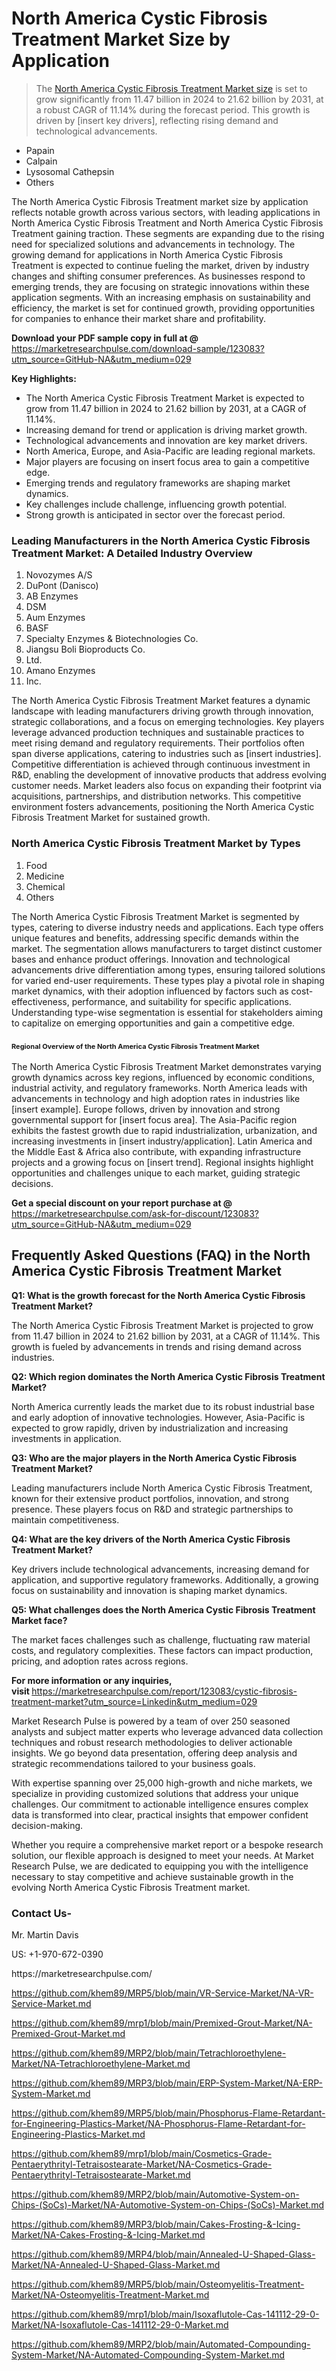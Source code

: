 <h1>North America Cystic Fibrosis Treatment Market&nbsp;Size by Application</h1><blockquote><p>The <a href="https://marketresearchpulse.com/download-sample/123083?utm_source=GitHub-NA&amp;utm_medium=029">North America Cystic Fibrosis Treatment Market size</a> is set to grow significantly from 11.47 billion in 2024 to 21.62 billion by 2031, at a robust CAGR of 11.14% during the forecast period. This growth is driven by [insert key drivers], reflecting rising demand and technological advancements.</p></blockquote><ul><li>Papain<li> Calpain<li> Lysosomal Cathepsin<li> Others</li></ul><p>The North America Cystic Fibrosis Treatment market size by application reflects notable growth across various sectors, with leading applications in North America Cystic Fibrosis Treatment and North America Cystic Fibrosis Treatment gaining traction. These segments are expanding due to the rising need for specialized solutions and advancements in technology. The growing demand for applications in North America Cystic Fibrosis Treatment is expected to continue fueling the market, driven by industry changes and shifting consumer preferences. As businesses respond to emerging trends, they are focusing on strategic innovations within these application segments. With an increasing emphasis on sustainability and efficiency, the market is set for continued growth, providing opportunities for companies to enhance their market share and profitability.</p><p><strong>Download your PDF sample copy in full at @ </strong><a href="https://marketresearchpulse.com/download-sample/123083?utm_source=GitHub-NA&amp;utm_medium=029">https://marketresearchpulse.com/download-sample/123083?utm_source=GitHub-NA&amp;utm_medium=029</a></p><p><strong>Key Highlights: </strong></p><ul><li>The North America Cystic Fibrosis Treatment Market is expected to grow from 11.47 billion in 2024 to 21.62 billion by 2031, at a CAGR of 11.14%.</li><li>Increasing demand for trend or application is driving market growth.</li><li>Technological advancements and innovation are key market drivers.</li><li>North America, Europe, and Asia-Pacific are leading regional markets.</li><li>Major players are focusing on insert focus area to gain a competitive edge.</li><li>Emerging trends and regulatory frameworks are shaping market dynamics.</li><li>Key challenges include challenge, influencing growth potential.</li><li>Strong growth is anticipated in sector over the forecast period.</li></ul><h3>Leading Manufacturers in the North America Cystic Fibrosis Treatment Market: A Detailed Industry Overview</h3><ol><li>Novozymes A/S</li><li>DuPont (Danisco)</li><li>AB Enzymes</li><li>DSM</li><li>Aum Enzymes</li><li>BASF</li><li>Specialty Enzymes & Biotechnologies Co.</li><li>Jiangsu Boli Bioproducts Co.</li><li>Ltd.</li><li>Amano Enzymes</li><li>Inc.</li></ol><div class="flex max-w-full flex-col flex-grow"><div class="min-h-8 text-message flex w-full flex-col items-end gap-2 whitespace-normal break-words [.text-message+&amp;]:mt-5" dir="auto" data-message-author-role="assistant" data-message-id="fd8432e4-4910-450d-b182-61b7bfb0a01f" data-message-model-slug="gpt-4o"><div class="flex w-full flex-col gap-1 empty:hidden first:pt-[3px]"><div class="markdown prose w-full break-words dark:prose-invert light"><p>The North America Cystic Fibrosis Treatment Market features a dynamic landscape with leading manufacturers driving growth through innovation, strategic collaborations, and a focus on emerging technologies. Key players leverage advanced production techniques and sustainable practices to meet rising demand and regulatory requirements. Their portfolios often span diverse applications, catering to industries such as [insert industries]. Competitive differentiation is achieved through continuous investment in R&amp;D, enabling the development of innovative products that address evolving customer needs. Market leaders also focus on expanding their footprint via acquisitions, partnerships, and distribution networks. This competitive environment fosters advancements, positioning the North America Cystic Fibrosis Treatment Market for sustained growth.</p></div></div></div></div><h3>North America Cystic Fibrosis Treatment Market by Types</h3><ol><li>Food<li> Medicine<li> Chemical<li> Others</li></ol><div class="flex max-w-full flex-col flex-grow"><div class="min-h-8 text-message flex w-full flex-col items-end gap-2 whitespace-normal break-words [.text-message+&amp;]:mt-5" dir="auto" data-message-author-role="assistant" data-message-id="084470be-0bb7-4664-bddf-5156b4f41249" data-message-model-slug="gpt-4o-mini"><div class="flex w-full flex-col gap-1 empty:hidden first:pt-[3px]"><div class="markdown prose w-full break-words dark:prose-invert light"><p>The North America Cystic Fibrosis Treatment Market is segmented by types, catering to diverse industry needs and applications. Each type offers unique features and benefits, addressing specific demands within the market. The segmentation allows manufacturers to target distinct customer bases and enhance product offerings. Innovation and technological advancements drive differentiation among types, ensuring tailored solutions for varied end-user requirements. These types play a pivotal role in shaping market dynamics, with their adoption influenced by factors such as cost-effectiveness, performance, and suitability for specific applications. Understanding type-wise segmentation is essential for stakeholders aiming to capitalize on emerging opportunities and gain a competitive edge.</p></div></div></div></div><h3><span style="font-size: 11px;">Regional Overview of the North America Cystic Fibrosis Treatment Market</span></h3><div class="flex max-w-full flex-col flex-grow"><div class="min-h-8 text-message flex w-full flex-col items-end gap-2 whitespace-normal break-words [.text-message+&amp;]:mt-5" dir="auto" data-message-author-role="assistant" data-message-id="e9038762-ce64-4e30-91c9-9bd413514231" data-message-model-slug="gpt-4o-mini"><div class="flex w-full flex-col gap-1 empty:hidden first:pt-[3px]"><div class="markdown prose w-full break-words dark:prose-invert light"><p>The North America Cystic Fibrosis Treatment Market demonstrates varying growth dynamics across key regions, influenced by economic conditions, industrial activity, and regulatory frameworks. North America leads with advancements in technology and high adoption rates in industries like [insert example]. Europe follows, driven by innovation and strong governmental support for [insert focus area]. The Asia-Pacific region exhibits the fastest growth due to rapid industrialization, urbanization, and increasing investments in [insert industry/application]. Latin America and the Middle East &amp; Africa also contribute, with expanding infrastructure projects and a growing focus on [insert trend]. Regional insights highlight opportunities and challenges unique to each market, guiding strategic decisions.</p></div></div></div></div><p><strong>Get a special discount on your report purchase at @ </strong><a href="https://marketresearchpulse.com/ask-for-discount/123083?utm_source=GitHub-NA&amp;utm_medium=029">https://marketresearchpulse.com/ask-for-discount/123083?utm_source=GitHub-NA&amp;utm_medium=029</a></p><h2>Frequently Asked Questions (FAQ) in the North America Cystic Fibrosis Treatment Market</h2><p><strong>Q1: What is the growth forecast for the North America Cystic Fibrosis Treatment Market?</strong></p><p>The North America Cystic Fibrosis Treatment Market is projected to grow from 11.47 billion in 2024 to 21.62 billion by 2031, at a CAGR of 11.14%. This growth is fueled by advancements in trends and rising demand across industries.</p><p><strong>Q2: Which region dominates the North America Cystic Fibrosis Treatment Market?</strong></p><p>North America currently leads the market due to its robust industrial base and early adoption of innovative technologies. However, Asia-Pacific is expected to grow rapidly, driven by industrialization and increasing investments in application.</p><p><strong>Q3: Who are the major players in the North America Cystic Fibrosis Treatment Market?</strong></p><p>Leading manufacturers include North America Cystic Fibrosis Treatment, known for their extensive product portfolios, innovation, and strong presence. These players focus on R&amp;D and strategic partnerships to maintain competitiveness.</p><p><strong>Q4: What are the key drivers of the North America Cystic Fibrosis Treatment Market?</strong></p><p>Key drivers include technological advancements, increasing demand for application, and supportive regulatory frameworks. Additionally, a growing focus on sustainability and innovation is shaping market dynamics.</p><p><strong>Q5: What challenges does the North America Cystic Fibrosis Treatment Market face?</strong></p><p>The market faces challenges such as challenge, fluctuating raw material costs, and regulatory complexities. These factors can impact production, pricing, and adoption rates across regions.</p><p><strong>For more information or any inquiries, visit&nbsp;</strong><a href="https://marketresearchpulse.com/report/123083/cystic-fibrosis-treatment-market?utm_source=Linkedin&utm_medium=029">https://marketresearchpulse.com/report/123083/cystic-fibrosis-treatment-market?utm_source=Linkedin&utm_medium=029</a></p><p>Market Research Pulse is powered by a team of over 250 seasoned analysts and subject matter experts who leverage advanced data collection techniques and robust research methodologies to deliver actionable insights. We go beyond data presentation, offering deep analysis and strategic recommendations tailored to your business goals.</p><p>With expertise spanning over 25,000 high-growth and niche markets, we specialize in providing customized solutions that address your unique challenges. Our commitment to actionable intelligence ensures complex data is transformed into clear, practical insights that empower confident decision-making.</p><p>Whether you require a comprehensive market report or a bespoke research solution, our flexible approach is designed to meet your needs. At Market Research Pulse, we are dedicated to equipping you with the intelligence necessary to stay competitive and achieve sustainable growth in the evolving North America Cystic Fibrosis Treatment market.</p><h3><strong>Contact Us-</strong></h3><p>Mr. Martin Davis</p><p>US: +1-970-672-0390</p><p>https://marketresearchpulse.com/</p><p><a href="https://github.com/khem89/MRP5/blob/main/VR-Service-Market/NA-VR-Service-Market.md">https://github.com/khem89/MRP5/blob/main/VR-Service-Market/NA-VR-Service-Market.md</a></p><p><a href="https://github.com/khem89/mrp1/blob/main/Premixed-Grout-Market/NA-Premixed-Grout-Market.md">https://github.com/khem89/mrp1/blob/main/Premixed-Grout-Market/NA-Premixed-Grout-Market.md</a></p><p><a href="https://github.com/khem89/MRP2/blob/main/Tetrachloroethylene-Market/NA-Tetrachloroethylene-Market.md">https://github.com/khem89/MRP2/blob/main/Tetrachloroethylene-Market/NA-Tetrachloroethylene-Market.md</a></p><p><a href="https://github.com/khem89/MRP3/blob/main/ERP-System-Market/NA-ERP-System-Market.md">https://github.com/khem89/MRP3/blob/main/ERP-System-Market/NA-ERP-System-Market.md</a></p><p><a href="https://github.com/khem89/MRP5/blob/main/Phosphorus-Flame-Retardant-for-Engineering-Plastics-Market/NA-Phosphorus-Flame-Retardant-for-Engineering-Plastics-Market.md">https://github.com/khem89/MRP5/blob/main/Phosphorus-Flame-Retardant-for-Engineering-Plastics-Market/NA-Phosphorus-Flame-Retardant-for-Engineering-Plastics-Market.md</a></p><p><a href="https://github.com/khem89/mrp1/blob/main/Cosmetics-Grade-Pentaerythrityl-Tetraisostearate-Market/NA-Cosmetics-Grade-Pentaerythrityl-Tetraisostearate-Market.md">https://github.com/khem89/mrp1/blob/main/Cosmetics-Grade-Pentaerythrityl-Tetraisostearate-Market/NA-Cosmetics-Grade-Pentaerythrityl-Tetraisostearate-Market.md</a></p><p><a href="https://github.com/khem89/MRP2/blob/main/Automotive-System-on-Chips-(SoCs)-Market/NA-Automotive-System-on-Chips-(SoCs)-Market.md">https://github.com/khem89/MRP2/blob/main/Automotive-System-on-Chips-(SoCs)-Market/NA-Automotive-System-on-Chips-(SoCs)-Market.md</a></p><p><a href="https://github.com/khem89/MRP3/blob/main/Cakes-Frosting-&-Icing-Market/NA-Cakes-Frosting-&-Icing-Market.md">https://github.com/khem89/MRP3/blob/main/Cakes-Frosting-&-Icing-Market/NA-Cakes-Frosting-&-Icing-Market.md</a></p><p><a href="https://github.com/khem89/MRP4/blob/main/Annealed-U-Shaped-Glass-Market/NA-Annealed-U-Shaped-Glass-Market.md">https://github.com/khem89/MRP4/blob/main/Annealed-U-Shaped-Glass-Market/NA-Annealed-U-Shaped-Glass-Market.md</a></p><p><a href="https://github.com/khem89/MRP5/blob/main/Osteomyelitis-Treatment-Market/NA-Osteomyelitis-Treatment-Market.md">https://github.com/khem89/MRP5/blob/main/Osteomyelitis-Treatment-Market/NA-Osteomyelitis-Treatment-Market.md</a></p><p><a href="https://github.com/khem89/mrp1/blob/main/Isoxaflutole-Cas-141112-29-0-Market/NA-Isoxaflutole-Cas-141112-29-0-Market.md">https://github.com/khem89/mrp1/blob/main/Isoxaflutole-Cas-141112-29-0-Market/NA-Isoxaflutole-Cas-141112-29-0-Market.md</a></p><p><a href="https://github.com/khem89/MRP2/blob/main/Automated-Compounding-System-Market/NA-Automated-Compounding-System-Market.md">https://github.com/khem89/MRP2/blob/main/Automated-Compounding-System-Market/NA-Automated-Compounding-System-Market.md</a></p>
